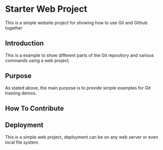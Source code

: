 # Starter Web Project

This is a simple website project for showing how to use Git and Github together

## Introduction

This is a example to show different parts of the Git repository and various commands using a web project.

## Purpose

As stated above, the main purpose is to provide simple examples for Git training demos.

## How To Contribute

## Deployment
This is a simple web project, deployment can be on any web server or even local file system.